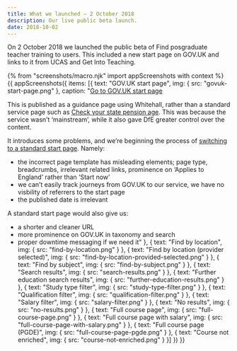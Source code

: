 ```yaml
---
title: What we launched – 2 October 2018
description: Our live public beta launch.
date: 2018-10-02
---
```


On 2 October 2018 we launched the public beta of Find posgraduate teacher training to users. This included a new start page on GOV.UK and links to it from UCAS and Get Into Teaching.

{% from "screenshots/macro.njk" import appScreenshots with context %}
{{ appScreenshots({
  items: [{
    text: "GOV.UK start page",
    img: { src: "govuk-start-page.png" },
    caption: "[Go to GOV.UK start page](https://www.gov.uk/find-postgraduate-teacher-training-courses)

This is published as a guidance page using Whitehall, rather than a standard service page such as [Check your state pension age](https://www.gov.uk/state-pension-age). This was because the service wasn’t ‘mainstream’, while it also gave DfE greater control over the content.

It introduces some problems, and we’re beginning the process of [switching to a standard start page](https://trello.com/c/QDFcFsSd/425-apply-for-a-mainstream-govuk-start-page). Namely:

* the incorrect page template has misleading elements; page type, breadcrumbs, irrelevant related links, prominence on ‘Applies to England’ rather than ‘Start now’
* we can’t easily track journeys from GOV.UK to our service, we have no visbility of referrers to the start page
* the published date is irrelevant

A standard start page would also give us:

* a shorter and cleaner URL
* more prominence on GOV.UK in taxonomy and search
* proper downtime messaging if we need it"
  }, {
    text: "Find by location",
    img: { src: "find-by-location.png" }
  }, {
    text: "Find by location (provider selected)",
    img: { src: "find-by-location-provided-selected.png" }
  }, {
    text: "Find by subject",
    img: { src: "find-by-subject.png" }
  }, {
    text: "Search results",
    img: { src: "search-results.png" }
  }, {
    text: "Further education search results",
    img: { src: "further-education-results.png" }
  }, {
    text: "Study type filter",
    img: { src: "study-type-filter.png" }
  }, {
    text: "Qualification filter",
    img: { src: "qualification-filter.png" }
  }, {
    text: "Salary filter",
    img: { src: "salary-filter.png" }
  }, {
    text: "No results",
    img: { src: "no-results.png" }
  }, {
    text: "Full course page",
    img: { src: "full-course-page.png" }
  }, {
    text: "Full course page with salary",
    img: { src: "full-course-page-with-salary.png" }
  }, {
    text: "Full course page (PGDE)",
    img: { src: "full-course-page-pgde.png" }
  }, {
    text: "Course not enriched",
    img: { src: "course-not-enriched.png" }
  }]
}) }}

